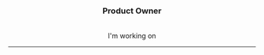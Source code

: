 <h3 align="center">Product Owner</h3>

<br/>

<div align="center">
  I'm working on 
</div>

<div align="center">
  <a href="">
    <img scr=""/>
  </a>
</div>

<hr/>
